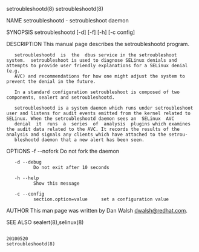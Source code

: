 setroubleshootd(8)                                                                                                                                                                         setroubleshootd(8)



NAME
       setroubleshootd - setroubleshoot daemon


SYNOPSIS
       setroubleshootd [-d] [-f] [-h] [-c config]


DESCRIPTION
       This manual page describes the setroubleshootd program.

       setroubleshootd  is  the  dbus service in the setroubleshoot system.  setroubleshoot is used to diagnose SELinux denials and attempts to provide user friendly explanations for a SELinux denial (e.g.
       AVC) and recommendations for how one might adjust the system to prevent the denial in the future.

       In a standard configuration setroubleshoot is composed of two components, sealert and setroubleshootd.

       setroubleshootd is a system daemon which runs under setroubleshoot user and listens for audit events emitted from the kernel related to SELinux. When the setroubleshootd daemon sees an  SELinux  AVC
       denial  it  runs  a  series  of  analysis  plugins which examines the audit data related to the AVC. It records the results of the analysis and signals any clients which have attached to the setrou‐
       bleshootd daemon that a new alert has been seen.


OPTIONS
       -f --nofork
              Do not fork the daemon

       -d --debug
              Do not exit after 10 seconds

       -h --help
              Show this message

       -c --config
              section.option=value     set a configuration value


AUTHOR
       This man page was written by Dan Walsh <dwalsh@redhat.com>.


SEE ALSO
       sealert(8),selinux(8)



                                                                                                   20100520                                                                                setroubleshootd(8)
